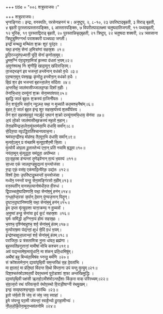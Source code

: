 +++
title = "००८ शत्रुपराजयः।"

+++
शत्रुपराजयः।  
भृग्वङ्गिराः। इन्द्रः, वनस्पतिः, परसेनाहननं च। अनुष्टुप्, २, ८-१०, २३ उपरिष्टाद्बृहती, ३ विराड् बृहती, ४ बृहती पुरस्तात्प्रस्तारपङ्क्तिः, ६ आस्तारपङ्क्तिः, ७ विपरीतपादलक्ष्मा चतुष्पदातिजगती, ११ पथ्याबृहती, १२ भुरिक्, १९ पुरस्ताद्विराड् बृहती, २० पुरस्तान्निचृद्बृहती, २१ त्रिष्टुप्, २२ चतुष्पदा शक्वरी, २४ त्र्यवसाना त्रिष्टुबुष्णिग्गर्भा पराशक्वरी पञ्चपदा जगती।  
इन्द्रो॑ मन्थतु॒ मन्थि॑ता श॒क्रः शूरः॑ पुरंद॒रः ।  
यथा॒ हना॑म॒ सेना॑ अ॒मित्रा॑णां सहस्र॒शः ॥१॥  
पू॒ति॒रज्जुरु॑प॒ध्मानी॒ पूतिं॒ सेनां॑ कृणोत्व॒मूम्।  
धू॒मम॒ग्निं प॑रा॒दृश्या॒मित्रा॑ हृ॒त्स्वा द॑धतां भ॒यम्॥२॥  
अ॒मून॑श्वत्थ॒ निः शृ॑णीहि॒ खादा॒मून् ख॑दिराजि॒रम्।  
ता॒जद्भङ्ग॑ इव भजन्तां॒ हन्त्वे॑नान् वध॑को व॒धैः ॥३॥  
प॒रु॒षान॒मून् प॑रुषा॒ह्वः कृ॑णोतु॒ हन्त्वे॑ना॒न् वध॑को व॒धैः ।  
क्षि॒प्रं श॒र इ॑व भजन्तां बृहज्जा॒लेन॒ संदि॑ताः ॥४॥  
अ॒न्तरि॑क्षं॒ जाल॑मासीज्जालद॒ण्डा दिशो॑ म॒हीः ।  
तेना॑भि॒धाय॒ दस्यू॑नां श॒क्रः सेना॒मपा॑वपत्॥५॥  
बृ॒हद्धि जालं॑ बृह॒तः श॒क्रस्य॑ वा॒जिनी॑वतः ।  
तेन॒ शत्रू॑न॒भि सर्वा॒न् न्युऽब्ज॒ यथा॒ न मुच्या॑तै कत॒मश्च॒नैषा॑म्॥६॥  
बृ॒हत् ते॒ जालं॑ बृह॒त इ॑न्द्र शूर सहस्रा॒र्घस्य॑ श॒तवी॑र्यस्य ।  
तेन॑ श॒तं स॒हस्र॑म॒युतं॒ न्यऽर्बुदं ज॒घान॑ श॒क्रो दस्यू॑नामभि॒धाय॒ सेन॑या ॥७॥  
अ॒यं लो॒को जाल॑मासीच्छ॒क्रस्य॑ मह॒तो म॒हान्।  
तेना॒हमि॑न्द्रजा॒लेना॒मूंस्तम॑सा॒भि द॑धामि॒ सर्वा॑न्॥८॥  
से॒दिरु॒ग्रा व्यृऽद्धि॒रार्ति॑श्चानपवाच॒ना।  
श्रम॑स्त॒न्द्रीश्च॒ मोह॑श्च॒ तैर॒मून॒भि द॑धामि॒ सर्वा॑न्॥९॥  
मृ॒त्यवे॒ऽमून् प्र य॑च्छामि मृत्युपा॒शैर॒मी सि॒ताः ।  
मृ॒त्योर्ये अ॑घ॒ला दू॒तास्तेभ्य॑ एना॒न् प्रति॑ नयामि ब॒द्ध्वा॥१०॥  
नय॑ता॒मून् मृ॑त्युदूता॒ यम॑दूता॒ अपो॑म्भत ।  
प॒रः॒स॒ह॒स्रा ह॑न्यन्तां तृ॒णेढ्वे॑नान् म॒त्यं भ॒वस्य॑ ॥११॥  
सा॒ध्या एकं॑ जालद॒ण्डमु॒द्यत्य॑ य॒न्त्योज॑सा ।  
रु॒द्रा एकं॒ वस॑व॒ एक॑मादि॒त्यैरेक॒ उद्य॑तः ॥१२॥  
विश्वे॑ दे॒वाः उ॒परि॑ष्टादु॒ब्जन्तो॑ य॒न्त्वोज॑सा ।  
मध्ये॑न॒ घ्नन्तो॑ यन्तु॒ सेना॒मङ्गि॑रसो म॒हीम्॥१३॥  
वन॒स्पती॑न् वानस्प॒त्यानोष॑धीरु॒त वी॒रुधः॑ ।  
द्वि॒पाच्चतु॑ष्पादिष्णामि॒ यथा॒ सेना॑म॒मूं हन॑न्॥१४॥  
ग॒न्ध॒र्वा॒प्स॒रसः॑ स॒र्पान् दे॒वान् पु॑ण्यज॒नान् पितॄ॒न्।  
दृ॒ष्टान॒दृष्टा॑निष्णामि॒ यथा॒ सेना॑म॒मूं हन॑न्॥१५॥  
इ॒म उ॒प्ता मृ॑त्युपा॒शा याना॒क्रम्य॒ न मु॒च्यसे॑ ।  
अ॒मुष्या॑ हन्तु॒ सेना॑या इ॒दं कूटं॑ सहस्र॒शः ॥१६॥  
घ॒र्मः समि॑द्धो अ॒ग्निना॒यं होमः॑ सहस्र॒हः ।  
भ॒वश्च॒ पृश्नि॑बाहुश्च॒ शर्व॒ सेना॑म॒मूं ह॑तम्॥१७॥  
मृ॒त्योराष॒मा प॑द्यन्तां॒ क्षुधं॑ से॒दिं व॒धं भ॒यम्।  
इन्द्र॑श्चाक्षुजा॒लाभ्यां॒ शर्व॒ सेना॑म॒मूं ह॑तम्॥१८॥  
परा॑जिताः॒ प्र त्र॑सतामित्रा नु॒त्ता धा॑वत॒ ब्रह्म॑णा ।  
बृह॒स्पति॑प्रनुत्तानां॒ मामीषां॑ मोचि कश्चन॥१९॥  
अव॑ पद्यन्तामेषा॒मायु॑धानि॒ मा श॑कन् प्रति॒धामिषु॑म्।  
अथै॑षां ब॒हु बिभ्य॑ता॒मिष॑वः घ्नन्तु॒ मर्म॑णि ॥२०॥  
सं क्रो॑शतामेना॒न् द्यावा॑पृथि॒वी सम॒न्तरि॑क्षं स॒ह दे॒वता॑भिः ।  
मा ज्ञा॒तारं॒ मा प्र॑ति॒ष्ठां वि॑दन्त मि॒थो वि॑घ्ना॒ना उप॑ यन्तु मृ॒त्युम्॥२१॥  
दिश॒श्चत॑स्रोऽश्वत॒र्यो देवर॒थस्य॑ पुरो॒डाशाः॑ श॒फा अन्तरि॑क्षमु॒द्धिः ।  
द्यावा॑पृथि॒वी पक्ष॑सी ऋ॒तवो॒ऽभीश॑वोऽन्तर्दे॒शाः किं॑क॒रा वाक् परि॑रथ्यम्॥२२॥  
सं॒व॒त्स॒रो रथः॑ परिवत्स॒रो र॑थोप॒स्थो वि॒राडी॒षाग्नी र॑थमु॒खम्।  
इन्द्रः॑ सव्य॒ष्ठाश्च॒न्द्रमाः॒ सार॑थिः ॥२३॥  
इ॒तो ज॑ये॒तो वि ज॑य॒ सं ज॑य॒ जय॒ स्वाहा॑ ।  
इ॒मे ज॑यन्तु॒ परा॒मी ज॑यन्तां॒ स्वाहै॒भ्यो दु॒राहा॒मीभ्यः॑ ।  
नी॒ल॒लो॒हि॒तेना॒मून॒भ्यव॑तनोमि ॥२४॥
